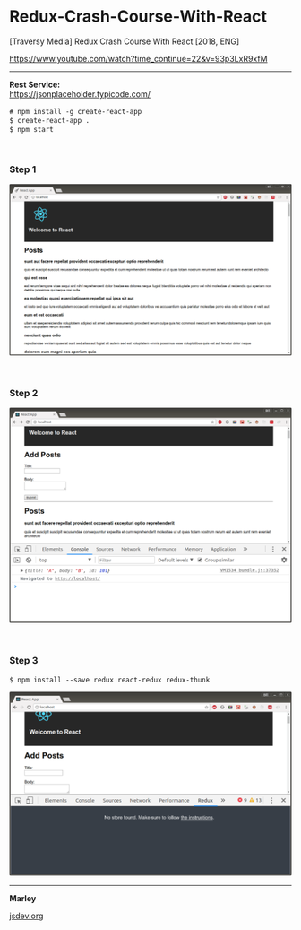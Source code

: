 # Redux-Crash-Course-With-React

[Traversy Media] Redux Crash Course With React [2018, ENG]

https://www.youtube.com/watch?time_continue=22&v=93p3LxR9xfM

<hr/>

**Rest Service:**  
https://jsonplaceholder.typicode.com/

    # npm install -g create-react-app
    $ create-react-app .
    $ npm start

<br/>

### Step 1

![Application](/img/pic-01.png?raw=true)

<br/>

### Step 2

![Application](/img/pic-02.png?raw=true)

<br/>

### Step 3

    $ npm install --save redux react-redux redux-thunk

![Application](/img/pic-03.png?raw=true)

---

**Marley**

<a href="https://jsdev.org">jsdev.org</a>

